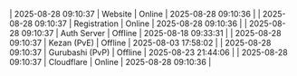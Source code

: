 | 2025-08-28 09:10:37 | Website | Online | 2025-08-28 09:10:36 |
| 2025-08-28 09:10:37 | Registration | Online | 2025-08-28 09:10:36 |
| 2025-08-28 09:10:37 | Auth Server | Offline | 2025-08-18 09:33:31 |
| 2025-08-28 09:10:37 | Kezan (PvE) | Offline | 2025-08-03 17:58:02 |
| 2025-08-28 09:10:37 | Gurubashi (PvP) | Offline | 2025-08-23 21:44:06 |
| 2025-08-28 09:10:37 | Cloudflare | Online | 2025-08-28 09:10:36 |
